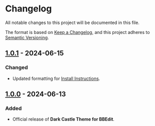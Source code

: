 # Changelog

All notable changes to this project will be documented in this file.

The format is based on [Keep a Changelog](https://keepachangelog.com/en/1.1.0/),
and this project adheres to [Semantic Versioning](https://semver.org/spec/v2.0.0.html).

## [1.0.1] - 2024-06-15

### Changed

- Updated formatting for [Install Instructions](../INSTALL.md).

## [1.0.0] - 2024-06-13

### Added

- Official release of **Dark Castle Theme for BBEdit**.

[1.0.1]: https://github.com/scottgriv/Dark-Castle-BBEdit/compare/v1.0.0...v1.0.1
[1.0.0]: https://github.com/scottgriv/Dark-Castle-BBEdit/releases/tag/v1.0.0
